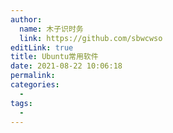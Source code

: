 ```yaml
---
author: 
  name: 木子识时务
  link: https://github.com/sbwcwso
editLink: true
title: Ubuntu常用软件
date: 2021-08-22 10:06:18
permalink: 
categories: 
  - 
tags: 
  - 
---
```

